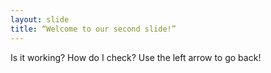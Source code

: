 ```yaml
---
layout: slide
title: “Welcome to our second slide!”
---
```

Is it working? How do I check?
Use the left arrow to go back!
